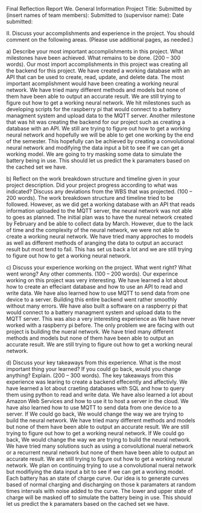 Final Reflection Report
We. General Information
Project Title:
Submitted by (insert names of team members): 
Submitted to (supervisor name): 
Date submitted: 

II. Discuss your accomplishments and experience in the project. You should comment on the following areas. (Please use additional pages, as needed.)

a) Describe your most important accomplishments in this project. What milestones have been achieved. What remains to be done. (200 – 300 words).
Our most import accomplishments in this project was creating all the backend for this project. We have created a working database with an API that can be used to create, read, update, and delete data. The most important acomplishment would have been creating a working neural network. We have tried many different methods and models but none of them have been able to output an accurate result. We are still trying to figure out how to get a working neural network. We hit milestones such as developing scripts for the raspberry pi that would connect to a battery managment system and upload data to the MQTT server. Another milestone that was hit was creating the backend for our project such as creating a database with an API. We still are trying to figure out how to get a working neural network and hopefully we will be able to get one working by the end of the semester. This hopefully can be achieved by creating a convolutional neural network and modifying the data input a bit to see if we can get a working model. We are going to try masking some data to simulate the battery being in use. This should let us predict the k paramaters based on the cached set we have.


b) Reflect on the work breakdown structure and timeline given in your project description. Did your project progress according to what was indicated? Discuss any deviations from the WBS that was projected. (100 – 200 words).
The work breakdown structure and timeline tried to be followed. However, as we did get a working database with an API that reads information uploaded to the MQTT server, the neural network was not able to goes as planned. The initial plan was to have the nureal network created by February and be able to collect data by March. However, due to the lack of time and the complexity of the neural network, we were not able to create a working neural network. We have tried many approches to models as well as different methods of aranging the data to output an accuract result but most tend to fail. This has set us back a lot and we are still trying to figure out how to get a working neural network.

c) Discuss your experience working on the project. What went right? What went wrong? Any other comments. (100 – 200 words).
Our experince working on this project was very interesting. We have learned a lot about how to create an effeciant database and how to use an API to read and write data. We have also learned how to use MQTT to send data from one device to a server. Building this entire backend went rather smoothly without many errors. We have also built a software on a raspberry pi that would connect to a battery managment system and upload data to the MQTT server. This was also a very interesting experience as We have never worked with a raspberry pi before. The only problem we are facing with out project is building the nueral network. We have tried many different methods and models but none of them have been able to output an accurate result. We are still trying to figure out how to get a working neural network.


d) Discuss your key takeaways from this experience. What is the most important thing your learned? If you could go back, would you change anything? Explain. (200 – 300 words).
The key takeaways from this experience was learing to create a backend effecently and affectivly. We have learned a lot about craeting databases with SQL and how to query them using python to read and write data. We have also learned a lot about Amazon Web Services and how to use it to host a server in the cloud. We have also learned how to use MQTT to send data from one device to a server. If We could go back, We would change the way we are trying to build the neural network. We have tried many different methods and models but none of them have been able to output an accurate result. We are still trying to figure out how to get a working neural network. If We could go back, We would change the way we are trying to build the neural network. We have tried many solutions such as using a convolutional nueral network or a recurrent neural network but none of them have been able to output an accurate result. We are still trying to figure out how to get a working neural network. We plan on continuing trying to use a convolutional nueral network but modifiying the data input a bit to see if we can get a working model. Each battery has an state of charge curve. Our idea is to generate curves based of normal charging and discharging on those k paramaters at random times intervals with noise added to the curve. The lower and upper state of charge will be masked off to simulate the battery being in use. This should let us predict the k paramaters based on the cached set we have.